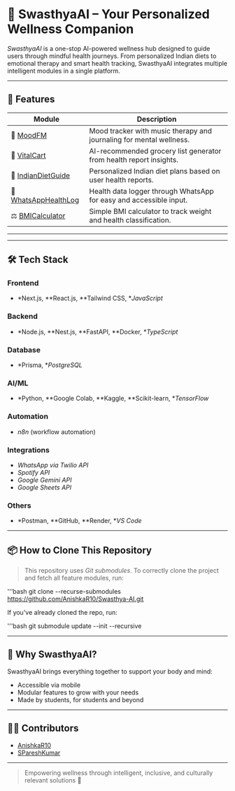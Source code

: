 # 🧠 SwasthyaAI – Your Personalized Wellness Companion

*SwasthyaAI* is a one-stop AI-powered wellness hub designed to guide users through mindful health journeys. From personalized Indian diets to emotional therapy and smart health tracking, SwasthyaAI integrates multiple intelligent modules in a single platform.

---

## 🚀 Features

| Module | Description |
|--------|-------------|
| 🧠 [MoodFM](https://github.com/SPareshKumar/Mood.FM) | Mood tracker with music therapy and journaling for mental wellness. |
| 🛒 [VitalCart](https://github.com/AnishkaR10/VitalCart) | AI-recommended grocery list generator from health report insights. |
| 🥗 [IndianDietGuide](https://github.com/AnishkaR10/Indian-Diet-Guide) | Personalized Indian diet plans based on user health reports. |
| 📱 [WhatsAppHealthLog](https://github.com/SPareshKumar/Smart-Health-Log-via-WhatsApp) | Health data logger through WhatsApp for easy and accessible input. |
| ⚖ [BMICalculator](https://github.com/AnishkaR10/BMI-Calculator) | Simple BMI calculator to track weight and health classification. |

---

---

## 🛠 Tech Stack

### Frontend
- *Next.js, **React.js, **Tailwind CSS, **JavaScript*

### Backend
- *Node.js, **Nest.js, **FastAPI, **Docker, **TypeScript*

### Database
- *Prisma, **PostgreSQL*

### AI/ML
- *Python, **Google Colab, **Kaggle, **Scikit-learn, **TensorFlow*

### Automation
- *n8n* (workflow automation)

### Integrations
- *WhatsApp via Twilio API*
- *Spotify API*
- *Google Gemini API*
- *Google Sheets API*

### Others
- *Postman, **GitHub, **Render, **VS Code*

---

## 📦 How to Clone This Repository

> This repository uses *Git submodules*. To correctly clone the project and fetch all feature modules, run:

'''bash
git clone --recurse-submodules https://github.com/AnishkaR10/Swasthya-AI.git


If you've already cloned the repo, run:

'''bash
git submodule update --init --recursive


---

## 🤖 Why SwasthyaAI?

SwasthyaAI brings everything together to support your body and mind:
- Accessible via mobile
- Modular features to grow with your needs
- Made by students, for students and beyond

---

## 🧑‍💻 Contributors

- [AnishkaR10](https://github.com/AnishkaR10)
- [SPareshKumar](https://github.com/SPareshKumar)

---

> Empowering wellness through intelligent, inclusive, and culturally relevant solutions 🌱

